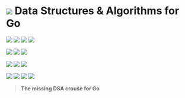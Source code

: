 # ![](https://fonts.gstatic.com/s/i/materialiconsoutlined/flare/v4/24px.svg) Data Structures &amp; Algorithms for Go
[![](https://img.shields.io/github/v/release/codemodify/dsa-book-go?style=flat-square)](https://github.com/codemodify/dsa-book-go/releases/latest)
![](https://img.shields.io/github/languages/code-size/codemodify/dsa-book-go?style=flat-square)
![](https://img.shields.io/github/last-commit/codemodify/dsa-book-go?style=flat-square)
[![](https://img.shields.io/badge/license-0--license-brightgreen?style=flat-square)](https://github.com/codemodify/TheFreeLicense)

![](https://img.shields.io/github/workflow/status/codemodify/dsa-book-go/qa?style=flat-square)
![](https://img.shields.io/github/issues/codemodify/dsa-book-go?style=flat-square)
[![](https://goreportcard.com/badge/github.com/codemodify/dsa-book-go?style=flat-square)](https://goreportcard.com/report/github.com/codemodify/dsa-book-go)

[![](https://img.shields.io/badge/godoc-reference-brightgreen?style=flat-square)](https://godoc.org/github.com/codemodify/dsa-book-go)
![](https://img.shields.io/badge/PRs-welcome-brightgreen.svg?style=flat-square)
![](https://img.shields.io/gitter/room/codemodify/dsa-book-go?style=flat-square)

![](https://img.shields.io/github/contributors/codemodify/dsa-book-go?style=flat-square)
![](https://img.shields.io/github/stars/codemodify/dsa-book-go?style=flat-square)
![](https://img.shields.io/github/watchers/codemodify/dsa-book-go?style=flat-square)
![](https://img.shields.io/github/forks/codemodify/dsa-book-go?style=flat-square)

>__The missing DSA crouse for Go__


